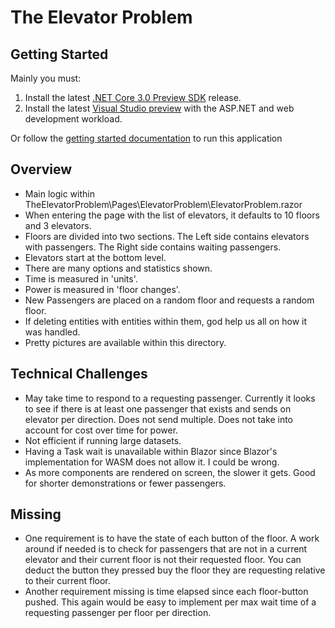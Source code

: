 # The Elevator Problem

## Getting Started
Mainly you must:
1. Install the latest [.NET Core 3.0 Preview SDK](https://dotnet.microsoft.com/download/dotnet-core/3.0) release.
1. Install the latest [Visual Studio preview](https://visualstudio.microsoft.com/vs/preview/) with the ASP.NET and web development workload.

Or follow the [getting started documentation](https://docs.microsoft.com/en-us/aspnet/core/blazor/get-started?view=aspnetcore-3.0&tabs=visual-studio) to run this application

## Overview
- Main logic within TheElevatorProblem\Pages\ElevatorProblem\ElevatorProblem.razor
- When entering the page with the list of elevators, it defaults to 10 floors and 3 elevators.
- Floors are divided into two sections. The Left side contains elevators with passengers. The Right side contains waiting passengers.
- Elevators start at the bottom level.
- There are many options and statistics shown.
- Time is measured in 'units'.
- Power is measured in 'floor changes'.
- New Passengers are placed on a random floor and requests a random floor.
- If deleting entities with entities within them, god help us all on how it was handled.
- Pretty pictures are available within this directory.

## Technical Challenges
- May take time to respond to a requesting passenger. Currently it looks to see if there is at least one passenger that exists and sends on elevator per direction. Does not send multiple. Does not take into account for cost over time for power.
- Not efficient if running large datasets.
- Having a Task wait is unavailable within Blazor since Blazor's implementation for WASM does not allow it. I could be wrong.
- As more components are rendered on screen, the slower it gets. Good for shorter demonstrations or fewer passengers.

## Missing
- One requirement is to have the state of each button of the floor. A work around if needed is to check for passengers that are not in a current elevator and their current floor is not their requested floor. You can deduct the button they pressed buy the floor they are requesting relative to their current floor.
- Another requirement missing is time elapsed since each floor-button pushed. This again would be easy to implement per max wait time of a requesting passenger per floor per direction.
